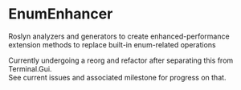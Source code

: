 # EnumEnhancer
Roslyn analyzers and generators to create enhanced-performance extension methods to replace built-in enum-related operations

Currently undergoing a reorg and refactor after separating this from Terminal.Gui.\
See current issues and associated milestone for progress on that.
